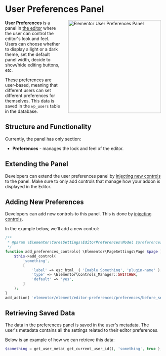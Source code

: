 # User Preferences Panel

<img src="/assets/img/user-preferences-panel.png" alt="Elementor User Preferences Panel" style="float: right; width: 300px; margin-left: 20px; margin-bottom: 20px;">

**User Preferences** is a panel in [the editor](/editor/) where the user can control the editor's look and feel. Users can choose whether to display a light or a dark theme, set the default panel width, decide to show/hide editing buttons, etc.

These preferences are user-based, meaning that different users can set different preferences for themselves. This data is saved in the `wp_users` table in the database.

## Structure and Functionality

Currently, the panel has only section:

* **Preferences** - manages the look and feel of the editor.

## Extending the Panel

Developers can extend the user preferences panel by [injecting new controls](/hooks/injecting-controls) to the panel. Make sure to only add controls that manage how your addon is displayed in the Editor.

## Adding New Preferences 

Developers can add new controls to this panel. This is done by [injecting controls](/hooks/injecting-controls).

In the example below, we'll add a new control:

```php
/**
 * @param \Elementor\Core\Settings\EditorPreferences\Model $preferences The editor preferences model.
 */
function add_preferences_controls( \Elementor\PageSettings\Page $page ) {
	$this->add_control(
		'something',
		[
			'label' => esc_html__( 'Enable Something', 'plugin-name' ),
			'type' => \Elementor\Controls_Manager::SWITCHER,
			'default' => 'yes',
		]
	);
}
add_action( 'elementor/element/editor-preferences/preferences/before_section_end', 'add_preferences_controls' );
```

## Retrieving Saved Data

The data in the preferences panel is saved in the user's metadata. The user's metadata contains all the settings related to their editor preferences.

Below is an example of how we can retrieve this data:

```php
$something = get_user_meta( get_current_user_id(), 'something', true );
```
